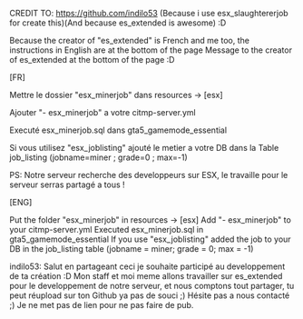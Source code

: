 CREDIT TO: https://github.com/indilo53 (Because i use esx_slaughtererjob for create this)(And because es_extended is awesome) :D

Because the creator of "es_extended" is French and me too, the instructions in English are at the bottom of the page
Message to the creator of es_extended at the bottom of the page :D


[FR]

Mettre le dossier "esx_minerjob" dans resources -> [esx]

Ajouter "- esx_minerjob" a votre citmp-server.yml

Executé esx_minerjob.sql dans gta5_gamemode_essential

Si vous utilisez "esx_joblisting" ajouté le metier a votre DB dans la Table job_listing (jobname=miner ; grade=0 ; max=-1)

PS: Notre serveur recherche des developpeurs sur ESX, le travaille pour le serveur serras partagé a tous !


[ENG]

Put the folder "esx_minerjob" in resources -> [esx]
Add "- esx_minerjob" to your citmp-server.yml
Executed esx_minerjob.sql in gta5_gamemode_essential
If you use "esx_joblisting" added the job to your DB in the job_listing table (jobname = miner; grade = 0; max = -1)



indilo53: Salut en partageant ceci je souhaite participé au developpement de ta création :D Mon staff et moi meme allons travailler sur es_extended pour le developpement de notre serveur, et nous comptons tout partager, tu peut réupload sur ton Github ya pas de souci ;) Hésite pas a nous contacté ;) Je ne met pas de lien pour ne pas faire de pub.
